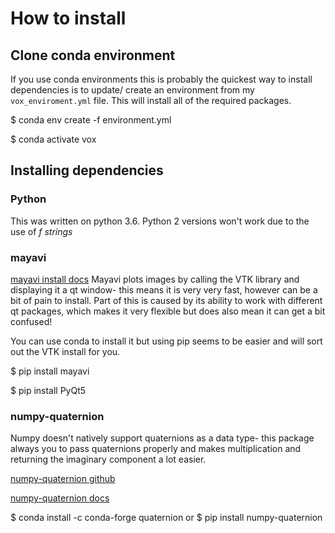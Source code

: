# How to install

## Clone conda environment

If you use conda environments this is probably the quickest way to install dependencies is to update/ create an environment from my `vox_enviroment.yml` file. This will install all of the required packages.

$ conda env create -f environment.yml

$ conda activate vox

## Installing dependencies

### Python
This was written on python 3.6. Python 2 versions won't work due to the use of *f strings*

### mayavi

[mayavi install docs](https://docs.enthought.com/mayavi/mayavi/installation.html)
Mayavi plots images by calling the VTK library and displaying it a qt window- this means it is very very fast, however can be a bit of pain to install. Part of this is caused by its ability to work with different qt packages, which makes it very flexible but does also mean it can get a bit confused!

You can use conda to install it but using pip seems to be easier and will sort out the VTK install for you.

$ pip install mayavi

$ pip install PyQt5

### numpy-quaternion 

Numpy doesn't natively support quaternions as a data type- this package always you to pass quaternions properly and makes multiplication and returning the imaginary component a lot easier.

[numpy-quaternion github](https://github.com/moble/quaternion)

[numpy-quaternion docs](https://quaternion.readthedocs.io/en/latest/)

$ conda install -c conda-forge quaternion
or
$ pip install numpy-quaternion
